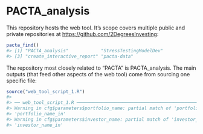 PACTA\_analysis
================

This repository hosts the web tool. It’s scope covers multiple public
and private repositories at <https://github.com/2DegreesInvesting>:

``` r
pacta_find()
#> [1] "PACTA_analysis"            "StressTestingModelDev"    
#> [3] "create_interactive_report" "pacta-data"
```

The repository most closely related to “PACTA” is PACTA\_analysis. The
main outputs (that feed other aspects of the web tool) come from
sourcing one specific file:

``` r
source("web_tool_script_1.R")
#> 
#> ── web_tool_script_1.R ─────────────────────────────────────────────────────────
#> Warning in cfg$parameters$portfolio_name: partial match of 'portfolio_name' to
#> 'portfolio_name_in'
#> Warning in cfg$parameters$investor_name: partial match of 'investor_name' to
#> 'investor_name_in'
```
